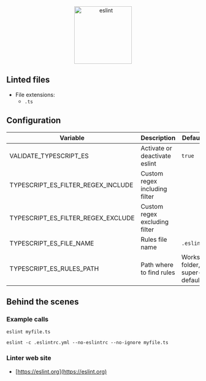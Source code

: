 <!-- markdownlint-disable MD033 MD041 -->
<!-- Generated by .automation/build.py, please do not update manually -->

<div align="center">
  <a href="https://eslint.org" target="blank" title="Visit linter Web Site">
    <img src="https://miro.medium.com/max/875/1*jFyfsakE2WBv5sFjBQUsuw.png" alt="eslint" height="150px">
  </a>
</div>

## Linted files

- File extensions:
  - `.ts`

## Configuration

| Variable | Description | Default value |
| ----------------- | -------------- | -------------- |
| VALIDATE_TYPESCRIPT_ES | Activate or deactivate eslint | `true` |
| TYPESCRIPT_ES_FILTER_REGEX_INCLUDE | Custom regex including filter |  |
| TYPESCRIPT_ES_FILTER_REGEX_EXCLUDE | Custom regex excluding filter |  |
| TYPESCRIPT_ES_FILE_NAME | Rules file name | `.eslintrc.yml` |
| TYPESCRIPT_ES_RULES_PATH | Path where to find rules | Workspace folder, then super-linter default rules |

## Behind the scenes

### Example calls

```shell
eslint myfile.ts
```

```shell
eslint -c .eslintrc.yml --no-eslintrc --no-ignore myfile.ts
```

### Linter web site
- [https://eslint.org](https://eslint.org)

